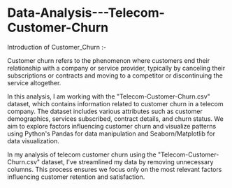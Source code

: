 # Data-Analysis---Telecom-Customer-Churn

Introduction of Customer_Churn :-

Customer churn refers to the phenomenon where customers end their relationship with a company or service provider, typically by canceling their subscriptions or contracts and moving to a competitor or discontinuing the service altogether.

In this analysis, I am working with the "Telecom-Customer-Churn.csv" dataset, which contains information related to customer churn in a telecom company. The dataset includes various attributes such as customer demographics, services subscribed, contract details, and churn status. We aim to explore factors influencing customer churn and visualize patterns using Python's Pandas for data manipulation and Seaborn/Matplotlib for data visualization.

In my analysis of telecom customer churn using the "Telecom-Customer-Churn.csv" dataset, I've streamlined my data by removing unnecessary columns. This process ensures we focus only on the most relevant factors influencing customer retention and satisfaction.